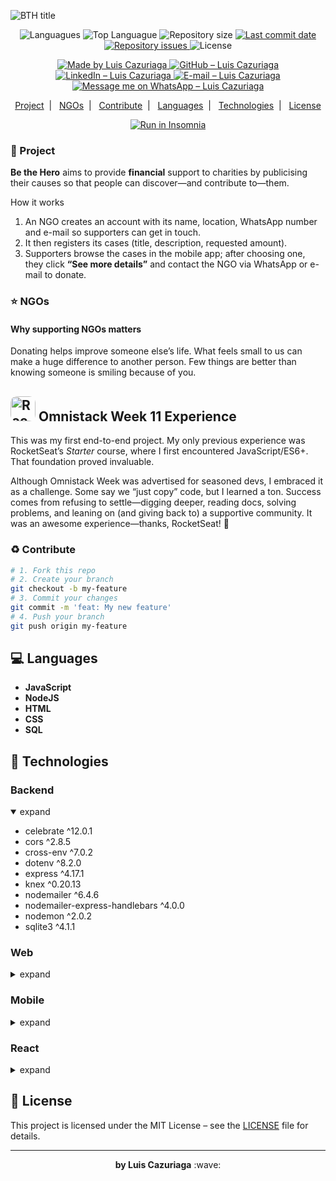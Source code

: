 ![BTH title](/frontend/src/assets/BTHtitle%20(2).gif)

<p align="center">
  <img alt="Languagues" src="https://img.shields.io/github/languages/count/luis-cazuriaga/be-the-hero">
  <img alt="Top Languague" src="https://img.shields.io/github/languages/top/luis-cazuriaga/be-the-hero">
  <img alt="Repository size" src="https://img.shields.io/github/repo-size/luis-cazuriaga/be-the-hero">
  <a href="https://github.com/luis-cazuriaga/be-the-hero/commits/master">
    <img alt="Last commit date" src="https://img.shields.io/github/last-commit/luis-cazuriaga/be-the-hero">
  </a>
  <a href="https://github.com/luis-cazuriaga/be-the-hero/issues">
    <img alt="Repository issues" src="https://img.shields.io/github/issues/luis-cazuriaga/be-the-hero">
  </a>
  <img alt="License" src="https://img.shields.io/github/license/luis-cazuriaga/be-the-hero">
</p>

<p align="center">
  <a href="https://github.com/luis-cazuriaga" target="_blank">
    <img alt="Made by Luis Cazuriaga" src="https://img.shields.io/badge/made%20by-Luis%20Cazuriaga-blue">
  </a>
  <a href="https://github.com/luis-cazuriaga" target="_blank">
    <img alt="GitHub – Luis Cazuriaga" src="https://img.shields.io/badge/Github--%23F8952D?style=social&logo=github">
  </a>
  <a href="https://www.linkedin.com/in/luis-cazuriaga-49b9201a2/" target="_blank">
    <img alt="LinkedIn – Luis Cazuriaga" src="https://img.shields.io/badge/Linkedin--%23F8952D?style=social&logo=linkedin">
  </a>
  <a href="mailto:luis.cazuriaga@gmail.com" target="_blank">
    <img alt="E-mail – Luis Cazuriaga" src="https://img.shields.io/badge/Email--%23F8952D?style=social&logo=gmail">
  </a>
  <a href="https://api.whatsapp.com/send?phone=5513981099128" target="_blank">
    <img alt="Message me on WhatsApp – Luis Cazuriaga" src="https://img.shields.io/badge/Whatsapp--%23F8952D?style=social&logo=whatsapp">
  </a>
</p>

<p align="center">
  <a href="#wrench-project">Project</a>&nbsp;&nbsp;|&nbsp;&nbsp;
  <a href="#star-ngos">NGOs</a>&nbsp;&nbsp;|&nbsp;&nbsp;
  <a href="#recycle-contribute">Contribute</a>&nbsp;&nbsp;|&nbsp;&nbsp;
  <a href="#computer-languages">Languages</a>&nbsp;&nbsp;|&nbsp;&nbsp;
  <a href="#rocket-technologies">Technologies</a>&nbsp;&nbsp;|&nbsp;&nbsp;
  <a href="#memo-license">License</a>
</p>

<p align="center">
  <a href="https://insomnia.rest/run/?label=Be%20The%20Hero&amp;uri=https%3A%2F%2Fraw.githubusercontent.com%2FEliasGcf%2Fbe-the-hero%2Fmaster%2FInsomnia.json" rel="nofollow">
    <img src="https://camo.githubusercontent.com/a47cc6a6b74e0edbba2a73d2f727eaf4ccd1d855/68747470733a2f696e736f6d6e69612e726573742f696d616765732f72756e2e737667" alt="Run in Insomnia" style="max-width:100%;">
  </a>
</p>

### :wrench: Project

**Be the Hero** aims to provide **financial** support to charities by publicising their causes so that people can discover—and contribute to—them.

How it works  
1. An NGO creates an account with its name, location, WhatsApp number and e-mail so supporters can get in touch.  
2. It then registers its cases (title, description, requested amount).  
3. Supporters browse the cases in the mobile app; after choosing one, they click **“See more details”** and contact the NGO via WhatsApp or e-mail to donate.

### :star: NGOs

#### Why supporting NGOs matters  
Donating helps improve someone else’s life. What feels small to us can make a huge difference to another person. Few things are better than knowing someone is smiling because of you.

<h2>
  <img alt="RocketSeat" src="frontend/src/assets/rocketseat.svg" width="40px" style="border-radius:10px"/>
  Omnistack Week 11 Experience
</h2>

This was my first end-to-end project. My only previous experience was RocketSeat’s *Starter* course, where I first encountered JavaScript/ES6+. That foundation proved invaluable.

Although Omnistack Week was advertised for seasoned devs, I embraced it as a challenge. Some say we “just copy” code, but I learned a ton. Success comes from refusing to settle—digging deeper, reading docs, solving problems, and leaning on (and giving back to) a supportive community. It was an awesome experience—thanks, RocketSeat! :rocket:

### :recycle: Contribute

```bash
# 1. Fork this repo
# 2. Create your branch
git checkout -b my-feature
# 3. Commit your changes
git commit -m 'feat: My new feature'
# 4. Push your branch
git push origin my-feature
```

## :computer: Languages

- **JavaScript**
- **NodeJS**
- **HTML**
- **CSS**
- **SQL**

## :rocket: Technologies

### Backend
<details open>
  <summary>expand</summary>

* celebrate ^12.0.1  
* cors ^2.8.5  
* cross-env ^7.0.2  
* dotenv ^8.2.0  
* express ^4.17.1  
* knex ^0.20.13  
* nodemailer ^6.4.6  
* nodemailer-express-handlebars ^4.0.0  
* nodemon ^2.0.2  
* sqlite3 ^4.1.1  

</details>

### Web
<details>
  <summary>expand</summary>

* @testing-library/jest-dom ^4.2.4  
* @testing-library/react ^9.3.2  
* @testing-library/user-event ^7.1.2  
* axios ^0.19.2  
* polished ^3.5.1  
* react ^16.13.1  
* react-dom ^16.13.1  
* react-icons ^3.9.0  
* react-router-dom ^5.1.2  
* react-scripts 3.4.1  

</details>

### Mobile
<details>
  <summary>expand</summary>

* **React Navigation**  
  * @react-native-community/masked-view 0.1.5  
  * @react-navigation/native ^5.1.3  
* axios ^0.19.2  
* expo ~36.0.0  
* expo-constants ~8.0.0  
* expo-mail-composer ~8.0.0  
* intl ^1.2.\*  

</details>

### React
<details>
  <summary>expand</summary>

* react ~16.9.0  
* react-dom ~16.9.0  
* react-native https://github.com/expo/react-native/archive/sdk-36.0.0.tar.gz  
* react-native-gesture-handler ~1.5.0  
* react-native-reanimated ~1.4.0  
* react-native-safe-area-context 0.6.0  
* react-native-screens 2.0.0-alpha.12  
* react-native-web ~0.11.7  

</details>

## :memo: License

This project is licensed under the MIT License – see the [LICENSE](/LICENSE) file for details.

---

<p align="center"><strong>by Luis Cazuriaga</strong> :wave:</p>
